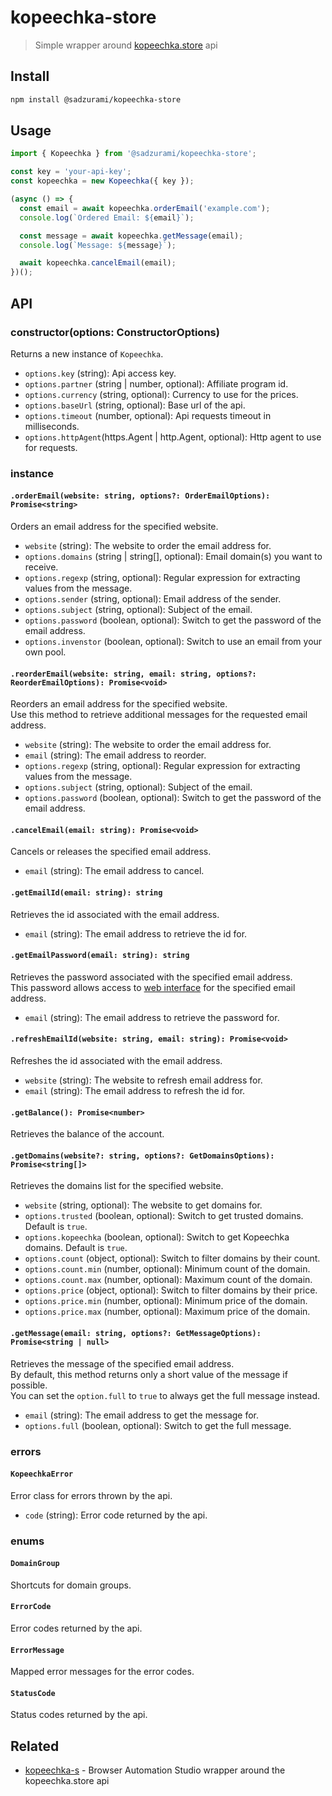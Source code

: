# kopeechka-store

> Simple wrapper around [kopeechka.store](https://kopeechka.store/) api

## Install

```sh
npm install @sadzurami/kopeechka-store
```

## Usage

```js
import { Kopeechka } from '@sadzurami/kopeechka-store';

const key = 'your-api-key';
const kopeechka = new Kopeechka({ key });

(async () => {
  const email = await kopeechka.orderEmail('example.com');
  console.log(`Ordered Email: ${email}`);

  const message = await kopeechka.getMessage(email);
  console.log(`Message: ${message}`);

  await kopeechka.cancelEmail(email);
})();
```

## API

### constructor(options: ConstructorOptions)

Returns a new instance of `Kopeechka`.

- `options.key` (string): Api access key.
- `options.partner` (string | number, optional): Affiliate program id.
- `options.currency` (string, optional): Currency to use for the prices.
- `options.baseUrl` (string, optional): Base url of the api.
- `options.timeout` (number, optional): Api requests timeout in milliseconds.
- `options.httpAgent`(https.Agent | http.Agent, optional): Http agent to use for requests.

### instance

#### `.orderEmail(website: string, options?: OrderEmailOptions): Promise<string>`

Orders an email address for the specified website.

- `website` (string): The website to order the email address for.
- `options.domains` (string | string[], optional): Email domain(s) you want to receive.
- `options.regexp` (string, optional): Regular expression for extracting values from the message.
- `options.sender` (string, optional): Email address of the sender.
- `options.subject` (string, optional): Subject of the email.
- `options.password` (boolean, optional): Switch to get the password of the email address.
- `options.invenstor` (boolean, optional): Switch to use an email from your own pool.

#### `.reorderEmail(website: string, email: string, options?: ReorderEmailOptions): Promise<void>`

Reorders an email address for the specified website.\
Use this method to retrieve additional messages for the requested email address.

- `website` (string): The website to order the email address for.
- `email` (string): The email address to reorder.
- `options.regexp` (string, optional): Regular expression for extracting values from the message.
- `options.subject` (string, optional): Subject of the email.
- `options.password` (boolean, optional): Switch to get the password of the email address.

#### `.cancelEmail(email: string): Promise<void>`

Cancels or releases the specified email address.

- `email` (string): The email address to cancel.

#### `.getEmailId(email: string): string`

Retrieves the id associated with the email address.

- `email` (string): The email address to retrieve the id for.

#### `.getEmailPassword(email: string): string`

Retrieves the password associated with the specified email address.\
This password allows access to [web interface](https://webmail.kopeechka.store/) for the specified email address.

- `email` (string): The email address to retrieve the password for.

#### `.refreshEmailId(website: string, email: string): Promise<void>`

Refreshes the id associated with the email address.

- `website` (string): The website to refresh email address for.
- `email` (string): The email address to refresh the id for.

#### `.getBalance(): Promise<number>`

Retrieves the balance of the account.

#### `.getDomains(website?: string, options?: GetDomainsOptions): Promise<string[]>`

Retrieves the domains list for the specified website.

- `website` (string, optional): The website to get domains for.
- `options.trusted` (boolean, optional): Switch to get trusted domains. Default is `true`.
- `options.kopeechka` (boolean, optional): Switch to get Kopeechka domains. Default is `true`.
- `options.count` (object, optional): Switch to filter domains by their count.
- `options.count.min` (number, optional): Minimum count of the domain.
- `options.count.max` (number, optional): Maximum count of the domain.
- `options.price` (object, optional): Switch to filter domains by their price.
- `options.price.min` (number, optional): Minimum price of the domain.
- `options.price.max` (number, optional): Maximum price of the domain.

#### `.getMessage(email: string, options?: GetMessageOptions): Promise<string | null>`

Retrieves the message of the specified email address.\
By default, this method returns only a short value of the message if possible.\
You can set the `option.full` to `true` to always get the full message instead.

- `email` (string): The email address to get the message for.
- `options.full` (boolean, optional): Switch to get the full message.

### errors

#### `KopeechkaError`

Error class for errors thrown by the api.

- `code` (string): Error code returned by the api.

### enums

#### `DomainGroup`

Shortcuts for domain groups.

#### `ErrorCode`

Error codes returned by the api.

#### `ErrorMessage`

Mapped error messages for the error codes.

#### `StatusCode`

Status codes returned by the api.

## Related

- [kopeechka-s](https://github.com/Sadzurami/kopeechka-s) - Browser Automation Studio wrapper around the kopeechka.store api
